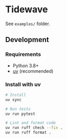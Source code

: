 # Tidewave

See `examples/` folder.

## Development

### Requirements

- Python 3.8+
- [uv](https://docs.astral.sh/uv/) (recommended)

### Install with uv

```bash
# Install
uv sync

# Run tests
uv run pytest

# Lint and format code
uv run ruff check --fix .
uv run ruff format .
```
